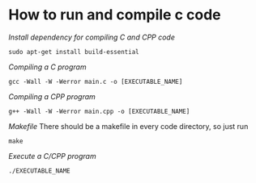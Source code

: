 # How to run and compile c code

_Install dependency for compiling C and CPP code_

    sudo apt-get install build-essential

_Compiling a C program_

    gcc -Wall -W -Werror main.c -o [EXECUTABLE_NAME]

_Compiling a CPP program_
    
    g++ -Wall -W -Werror main.cpp -o [EXECUTABLE_NAME]

_Makefile_
There should be a makefile in every code directory, so just run
    
    make


_Execute a C/CPP program_

    ./EXECUTABLE_NAME
